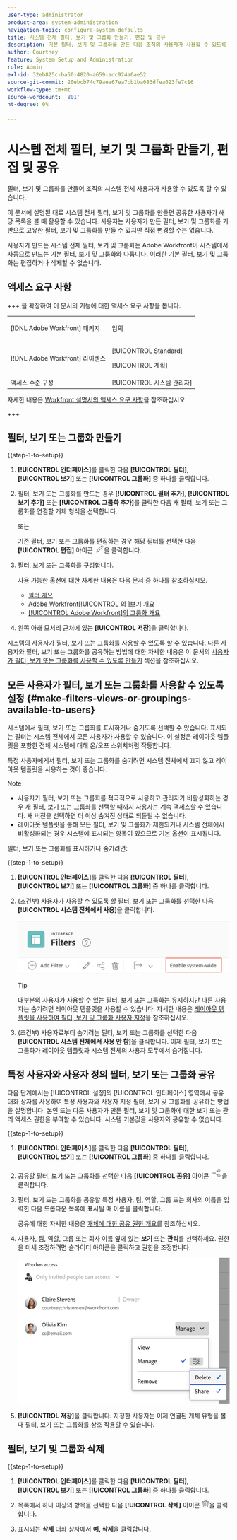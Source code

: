 ```yaml
---
user-type: administrator
product-area: system-administration
navigation-topic: configure-system-defaults
title: 시스템 전체 필터, 보기 및 그룹화 만들기, 편집 및 공유
description: 기본 필터, 보기 및 그룹화를 만든 다음 조직의 사용자가 사용할 수 있도록 할 수 있습니다.
author: Courtney
feature: System Setup and Administration
role: Admin
exl-id: 32eb825c-ba50-4820-a659-adc924a6ae52
source-git-commit: 20ebcb74c79aea67ea7cb1ba083dfea623fe7c16
workflow-type: tm+mt
source-wordcount: '801'
ht-degree: 0%

---
```


# 시스템 전체 필터, 보기 및 그룹화 만들기, 편집 및 공유

<!-- Audited: 5/2025 -->

<!--
<p data-mc-conditions="QuicksilverOrClassic.Draft mode">***DON'T DELETE, DRAFT OR HIDE THIS ARTICLE. IT IS LINKED TO THE PRODUCT, THROUGH THE CONTEXT SENSITIVE HELP LINKS. **</p>
-->

필터, 보기 및 그룹화를 만들어 조직의 시스템 전체 사용자가 사용할 수 있도록 할 수 있습니다.

이 문서에 설명된 대로 시스템 전체 필터, 보기 및 그룹화를 만들면 공유한 사용자가 해당 목록을 볼 때 활용할 수 있습니다. 사용자는 사용자가 만든 필터, 보기 및 그룹화를 기반으로 고유한 필터, 보기 및 그룹화를 만들 수 있지만 직접 변경할 수는 없습니다.

사용자가 만드는 시스템 전체 필터, 보기 및 그룹화는 Adobe Workfront이 시스템에서 자동으로 만드는 기본 필터, 보기 및 그룹화와 다릅니다. 이러한 기본 필터, 보기 및 그룹화는 편집하거나 삭제할 수 없습니다.

## 액세스 요구 사항

+++ 을 확장하여 이 문서의 기능에 대한 액세스 요구 사항을 봅니다.

<table style="table-layout:auto"> 
 <col> 
 <col> 
 <tbody> 
  <tr> 
   <td>[!DNL Adobe Workfront] 패키지</td> 
   <td><p>임의</p></td> 
  </tr> 
  <tr> 
   <td>[!DNL Adobe Workfront] 라이센스</td> 
   <td><p>[!UICONTROL Standard]</p>
       <p>[!UICONTROL 계획]</p></td>
  </tr> 
  <tr> 
   <td>액세스 수준 구성</td> 
   <td>[!UICONTROL 시스템 관리자]</td> 
  </tr> 
 </tbody> 
</table>

자세한 내용은 [Workfront 설명서의 액세스 요구 사항](/help/quicksilver/administration-and-setup/add-users/access-levels-and-object-permissions/access-level-requirements-in-documentation.md)을 참조하십시오.

+++

## 필터, 보기 또는 그룹화 만들기

{{step-1-to-setup}}


1. **[!UICONTROL 인터페이스]**&#x200B;를 클릭한 다음 **[!UICONTROL 필터]**, **[!UICONTROL 보기]** 또는 **[!UICONTROL 그룹화]** 중 하나를 클릭합니다.

1. 필터, 보기 또는 그룹화를 만드는 경우 **[!UICONTROL 필터 추가]**, **[!UICONTROL 보기 추가]** 또는 **[!UICONTROL 그룹화 추가]**&#x200B;를 클릭한 다음 새 필터, 보기 또는 그룹화를 연결할 개체 형식을 선택합니다.

   또는

   기존 필터, 보기 또는 그룹화를 편집하는 경우 해당 필터를 선택한 다음 **[!UICONTROL 편집]** 아이콘 ![편집 아이콘](assets/edit-icon.png)을 클릭합니다.

1. 필터, 보기 또는 그룹화를 구성합니다.

   사용 가능한 옵션에 대한 자세한 내용은 다음 문서 중 하나를 참조하십시오.

   * [필터 개요](../../../reports-and-dashboards/reports/reporting-elements/filters-overview.md)
   * [Adobe Workfront[!UICONTROL 의 &#x200B;]](../../../reports-and-dashboards/reports/reporting-elements/views-overview.md)보기 개요
   * [[!UICONTROL Adobe Workfront]의 그룹화 개요](../../../reports-and-dashboards/reports/reporting-elements/groupings-overview.md)

1. 왼쪽 아래 모서리 근처에 있는 **[!UICONTROL 저장]**&#x200B;을 클릭합니다.

시스템의 사용자가 필터, 보기 또는 그룹화를 사용할 수 있도록 할 수 있습니다. 다른 사용자와 필터, 보기 또는 그룹화를 공유하는 방법에 대한 자세한 내용은 이 문서의 [사용자가 필터, 보기 또는 그룹화를 사용할 수 있도록 만들기](#make-filters-views-or-groupings-available-to-users) 섹션을 참조하십시오.


## 모든 사용자가 필터, 보기 또는 그룹화를 사용할 수 있도록 설정 {#make-filters-views-or-groupings-available-to-users}

시스템에서 필터, 보기 또는 그룹화를 표시하거나 숨기도록 선택할 수 있습니다. 표시되는 필터는 시스템 전체에서 모든 사용자가 사용할 수 있습니다. 이 설정은 레이아웃 템플릿을 포함한 전체 시스템에 대해 온/오프 스위치처럼 작동합니다.

특정 사용자에게서 필터, 보기 또는 그룹화를 숨기려면 시스템 전체에서 끄지 않고 레이아웃 템플릿을 사용하는 것이 좋습니다.

>[!NOTE]
>
>* 사용자가 필터, 보기 또는 그룹화를 적극적으로 사용하고 관리자가 비활성화하는 경우 새 필터, 보기 또는 그룹화를 선택할 때까지 사용자는 계속 액세스할 수 있습니다. 새 버전을 선택하면 더 이상 숨겨진 상태로 되돌릴 수 없습니다.
>* 레이아웃 템플릿을 통해 모든 필터, 보기 및 그룹화가 제한되거나 시스템 전체에서 비활성화되는 경우 시스템에 표시되는 항목이 있으므로 기본 옵션이 표시됩니다.

필터, 보기 또는 그룹화를 표시하거나 숨기려면:

{{step-1-to-setup}}

1. **[!UICONTROL 인터페이스]**&#x200B;를 클릭한 다음 **[!UICONTROL 필터]**, **[!UICONTROL 보기]** 또는 **[!UICONTROL 그룹화]** 중 하나를 클릭합니다.

1. (조건부) 사용자가 사용할 수 있도록 할 필터, 보기 또는 그룹화를 선택한 다음 **[!UICONTROL 시스템 전체에서 사용]**&#x200B;을 클릭합니다.

   ![](assets/enable-system-wide-fvg.png)

   >[!TIP]
   >
   >대부분의 사용자가 사용할 수 있는 필터, 보기 또는 그룹화는 유지하지만 다른 사용자는 숨기려면 레이아웃 템플릿을 사용할 수 있습니다. 자세한 내용은 [레이아웃 템플릿을 사용하여 필터, 보기 및 그룹화 사용자 지정](/help/quicksilver/administration-and-setup/customize-workfront/use-layout-templates/customize-fvg-list-controls-layout-template.md)을 참조하십시오.

1. (조건부) 사용자로부터 숨기려는 필터, 보기 또는 그룹화를 선택한 다음 **[!UICONTROL 시스템 전체에서 사용 안 함]**&#x200B;을 클릭합니다. 이제 필터, 보기 또는 그룹화가 레이아웃 템플릿과 시스템 전체의 사용자 모두에서 숨겨집니다.


## 특정 사용자와 사용자 정의 필터, 보기 또는 그룹화 공유

다음 단계에서는 [!UICONTROL 설정]의 [!UICONTROL 인터페이스] 영역에서 공유 대화 상자를 사용하여 특정 사용자와 사용자 지정 필터, 보기 및 그룹화를 공유하는 방법을 설명합니다. 본인 또는 다른 사용자가 만든 필터, 보기 및 그룹화에 대한 보기 또는 관리 액세스 권한을 부여할 수 있습니다. 시스템 기본값을 사용자와 공유할 수 없습니다.


{{step-1-to-setup}}

1. **[!UICONTROL 인터페이스]**&#x200B;를 클릭한 다음 **[!UICONTROL 필터]**, **[!UICONTROL 보기]** 또는 **[!UICONTROL 그룹화]** 중 하나를 클릭합니다.

1. 공유할 필터, 보기 또는 그룹화를 선택한 다음 **[!UICONTROL 공유]** 아이콘 ![공유 아이콘](assets/share-icon.png)을 클릭합니다.
1. 필터, 보기 또는 그룹화를 공유할 특정 사용자, 팀, 역할, 그룹 또는 회사의 이름을 입력한 다음 드롭다운 목록에 표시될 때 이름을 클릭합니다.

   공유에 대한 자세한 내용은 [개체에 대한 공유 권한 개요](../../../workfront-basics/grant-and-request-access-to-objects/sharing-permissions-on-objects-overview.md)를 참조하십시오.

1. 사용자, 팀, 역할, 그룹 또는 회사 이름 옆에 있는 **보기** 또는 **관리**&#x200B;를 선택하세요. 권한을 미세 조정하려면 슬라이더 아이콘을 클릭하고 권한을 조정합니다.

   ![권한 미세 조정](assets/fine-tune-permissions.png)

1. **[!UICONTROL 저장]**&#x200B;을 클릭합니다. 지정한 사용자는 이제 연결된 개체 유형을 볼 때 필터, 보기 또는 그룹화를 상호 작용할 수 있습니다.


## 필터, 보기 및 그룹화 삭제

{{step-1-to-setup}}

1. **[!UICONTROL 인터페이스]**&#x200B;를 클릭한 다음 **[!UICONTROL 필터]**, **[!UICONTROL 보기]** 또는 **[!UICONTROL 그룹화]** 중 하나를 클릭합니다.

1. 목록에서 하나 이상의 항목을 선택한 다음 **[!UICONTROL 삭제]** 아이콘 ![삭제 아이콘](assets/delete.png)을 클릭합니다.

1. 표시되는 **삭제** 대화 상자에서 **예, 삭제**&#x200B;을 클릭합니다.
